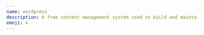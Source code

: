 ```yaml
---
name: wordpress
description: A free content management system used to build and maintain websites.
emoji: 🌀
---
```

